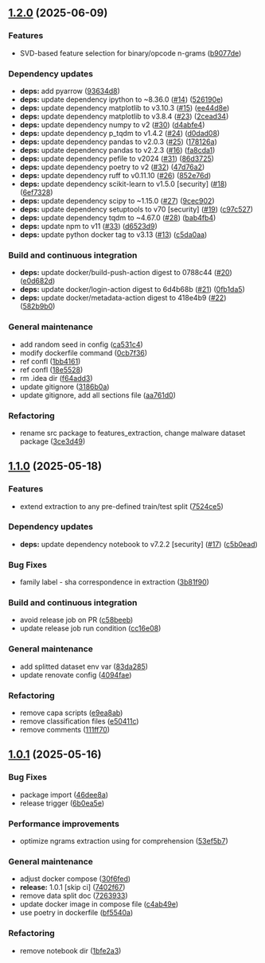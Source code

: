 ## [1.2.0](https://github.com/Malware-Concept-Drift-Detection/dts-features-extraction/compare/1.1.0...1.2.0) (2025-06-09)

### Features

* SVD-based feature selection for binary/opcode n-grams ([b9077de](https://github.com/Malware-Concept-Drift-Detection/dts-features-extraction/commit/b9077dee79480cb237faf2ec4ff719d53b0b61bc))

### Dependency updates

* **deps:** add pyarrow ([93634d8](https://github.com/Malware-Concept-Drift-Detection/dts-features-extraction/commit/93634d8b943c159db53ecb6c8d1c8619fbdfde85))
* **deps:** update dependency ipython to ~8.36.0 ([#14](https://github.com/Malware-Concept-Drift-Detection/dts-features-extraction/issues/14)) ([526190e](https://github.com/Malware-Concept-Drift-Detection/dts-features-extraction/commit/526190e2593bd8a40f56ba48974e107eba1beb35))
* **deps:** update dependency matplotlib to v3.10.3 ([#15](https://github.com/Malware-Concept-Drift-Detection/dts-features-extraction/issues/15)) ([ee44d8e](https://github.com/Malware-Concept-Drift-Detection/dts-features-extraction/commit/ee44d8ed5a3bc6e8f992d100957c6554fde7bd34))
* **deps:** update dependency matplotlib to v3.8.4 ([#23](https://github.com/Malware-Concept-Drift-Detection/dts-features-extraction/issues/23)) ([2cead34](https://github.com/Malware-Concept-Drift-Detection/dts-features-extraction/commit/2cead347d54d3789b51c09e66b57c8671c416b41))
* **deps:** update dependency numpy to v2 ([#30](https://github.com/Malware-Concept-Drift-Detection/dts-features-extraction/issues/30)) ([d4abfe4](https://github.com/Malware-Concept-Drift-Detection/dts-features-extraction/commit/d4abfe46716f20ca02410879fcde004d0201c21a))
* **deps:** update dependency p_tqdm to v1.4.2 ([#24](https://github.com/Malware-Concept-Drift-Detection/dts-features-extraction/issues/24)) ([d0dad08](https://github.com/Malware-Concept-Drift-Detection/dts-features-extraction/commit/d0dad08d4207df4abd4187f684ddb7ee8459bc0d))
* **deps:** update dependency pandas to v2.0.3 ([#25](https://github.com/Malware-Concept-Drift-Detection/dts-features-extraction/issues/25)) ([178126a](https://github.com/Malware-Concept-Drift-Detection/dts-features-extraction/commit/178126a725e7616b634fd7002bdf49dd6e0768e4))
* **deps:** update dependency pandas to v2.2.3 ([#16](https://github.com/Malware-Concept-Drift-Detection/dts-features-extraction/issues/16)) ([fa8cda1](https://github.com/Malware-Concept-Drift-Detection/dts-features-extraction/commit/fa8cda155610411fc5be73d92d6ada65d0a941af))
* **deps:** update dependency pefile to v2024 ([#31](https://github.com/Malware-Concept-Drift-Detection/dts-features-extraction/issues/31)) ([86d3725](https://github.com/Malware-Concept-Drift-Detection/dts-features-extraction/commit/86d3725130a63c10ab2a58a45ebd8458f15bdfc1))
* **deps:** update dependency poetry to v2 ([#32](https://github.com/Malware-Concept-Drift-Detection/dts-features-extraction/issues/32)) ([47d76a2](https://github.com/Malware-Concept-Drift-Detection/dts-features-extraction/commit/47d76a275e241801e1de3c23322af79b2c24578f))
* **deps:** update dependency ruff to v0.11.10 ([#26](https://github.com/Malware-Concept-Drift-Detection/dts-features-extraction/issues/26)) ([852e76d](https://github.com/Malware-Concept-Drift-Detection/dts-features-extraction/commit/852e76df479337ca80a03f06051c56e7adbafd38))
* **deps:** update dependency scikit-learn to v1.5.0 [security] ([#18](https://github.com/Malware-Concept-Drift-Detection/dts-features-extraction/issues/18)) ([6ef7328](https://github.com/Malware-Concept-Drift-Detection/dts-features-extraction/commit/6ef73287200623e19a8119061f05e4bf17f84e8c))
* **deps:** update dependency scipy to ~1.15.0 ([#27](https://github.com/Malware-Concept-Drift-Detection/dts-features-extraction/issues/27)) ([9cec902](https://github.com/Malware-Concept-Drift-Detection/dts-features-extraction/commit/9cec90288d5e0abe1835b6e81da5723b1501ddf3))
* **deps:** update dependency setuptools to v70 [security] ([#19](https://github.com/Malware-Concept-Drift-Detection/dts-features-extraction/issues/19)) ([c97c527](https://github.com/Malware-Concept-Drift-Detection/dts-features-extraction/commit/c97c5277d911d63a0958240a9f647a386599c746))
* **deps:** update dependency tqdm to ~4.67.0 ([#28](https://github.com/Malware-Concept-Drift-Detection/dts-features-extraction/issues/28)) ([bab4fb4](https://github.com/Malware-Concept-Drift-Detection/dts-features-extraction/commit/bab4fb460850830b61b819644e8431d78912734c))
* **deps:** update npm to v11 ([#33](https://github.com/Malware-Concept-Drift-Detection/dts-features-extraction/issues/33)) ([d6523d9](https://github.com/Malware-Concept-Drift-Detection/dts-features-extraction/commit/d6523d908f7fe04099d5131a92185bbb6ba8bf53))
* **deps:** update python docker tag to v3.13 ([#13](https://github.com/Malware-Concept-Drift-Detection/dts-features-extraction/issues/13)) ([c5da0aa](https://github.com/Malware-Concept-Drift-Detection/dts-features-extraction/commit/c5da0aad34465ee73a9634497182349030c2e7c6))

### Build and continuous integration

* **deps:** update docker/build-push-action digest to 0788c44 ([#20](https://github.com/Malware-Concept-Drift-Detection/dts-features-extraction/issues/20)) ([e0d682d](https://github.com/Malware-Concept-Drift-Detection/dts-features-extraction/commit/e0d682d709f089a88f6e4cfdf7c66f92d14f1f6e))
* **deps:** update docker/login-action digest to 6d4b68b ([#21](https://github.com/Malware-Concept-Drift-Detection/dts-features-extraction/issues/21)) ([0fb1da5](https://github.com/Malware-Concept-Drift-Detection/dts-features-extraction/commit/0fb1da518ea40a1d169e74e322d93f557febe3e2))
* **deps:** update docker/metadata-action digest to 418e4b9 ([#22](https://github.com/Malware-Concept-Drift-Detection/dts-features-extraction/issues/22)) ([582b9b0](https://github.com/Malware-Concept-Drift-Detection/dts-features-extraction/commit/582b9b03165de9b82b1de576b5fa1bb244379eec))

### General maintenance

* add random seed in config ([ca531c4](https://github.com/Malware-Concept-Drift-Detection/dts-features-extraction/commit/ca531c44ffe78e9a15ca2aed94506b1d0c6abb99))
* modify dockerfile command ([0cb7f36](https://github.com/Malware-Concept-Drift-Detection/dts-features-extraction/commit/0cb7f36d48f6abf8f7a83eb562bca65465f5b4d5))
* ref confl ([1bb4161](https://github.com/Malware-Concept-Drift-Detection/dts-features-extraction/commit/1bb41616616e9bf10fad1a65006ed2cbf228e157))
* ref confl ([18e5528](https://github.com/Malware-Concept-Drift-Detection/dts-features-extraction/commit/18e55289195f0efb1e6d8954ef2451b3e2d14396))
* rm .idea dir ([f64add3](https://github.com/Malware-Concept-Drift-Detection/dts-features-extraction/commit/f64add3d1539c9ebfdd9be8404c19faa5c66ad59))
* update gitignore ([3186b0a](https://github.com/Malware-Concept-Drift-Detection/dts-features-extraction/commit/3186b0ac1b570e09535362a6473a28092088d4ea))
* update gitignore, add all sections file ([aa761d0](https://github.com/Malware-Concept-Drift-Detection/dts-features-extraction/commit/aa761d0a57d59f2f511d646b79b01d2ac155a4c0))

### Refactoring

* rename src package to features_extraction, change malware dataset package ([3ce3d49](https://github.com/Malware-Concept-Drift-Detection/dts-features-extraction/commit/3ce3d496929ce26c509d3bf0d366d75f55fd3742))

## [1.1.0](https://github.com/Malware-Concept-Drift-Detection/dts-features-extraction/compare/1.0.1...1.1.0) (2025-05-18)

### Features

* extend extraction to any pre-defined train/test split ([7524ce5](https://github.com/Malware-Concept-Drift-Detection/dts-features-extraction/commit/7524ce5ef6f1e970cd973034100855e0a636480a))

### Dependency updates

* **deps:** update dependency notebook to v7.2.2 [security] ([#17](https://github.com/Malware-Concept-Drift-Detection/dts-features-extraction/issues/17)) ([c5b0ead](https://github.com/Malware-Concept-Drift-Detection/dts-features-extraction/commit/c5b0ead4ce70ebf59fa4732e393d19ebfd5fa237))

### Bug Fixes

* family label - sha correspondence in extraction ([3b81f90](https://github.com/Malware-Concept-Drift-Detection/dts-features-extraction/commit/3b81f90d5bb973544aacb8c8f3ec5f2a3a7b7eca))

### Build and continuous integration

* avoid release job on PR ([c58beeb](https://github.com/Malware-Concept-Drift-Detection/dts-features-extraction/commit/c58beeb711c50af659932952e8cad6de119e1376))
* update release job run condition ([cc16e08](https://github.com/Malware-Concept-Drift-Detection/dts-features-extraction/commit/cc16e088ce85c8414fa33a26e6bc07d6f9f30527))

### General maintenance

* add splitted dataset env var ([83da285](https://github.com/Malware-Concept-Drift-Detection/dts-features-extraction/commit/83da285cc4064400fbf35aec0bed4008e9301523))
* update renovate config ([4094fae](https://github.com/Malware-Concept-Drift-Detection/dts-features-extraction/commit/4094fae49b5daa6a47934b0e701d508a8b49b2c5))

### Refactoring

* remove capa scripts ([e9ea8ab](https://github.com/Malware-Concept-Drift-Detection/dts-features-extraction/commit/e9ea8ab1614cf22e8d957ed07c3fc78456608696))
* remove classification files ([e50411c](https://github.com/Malware-Concept-Drift-Detection/dts-features-extraction/commit/e50411cf72f63866246ee407f83446e22be1ea01))
* remove comments ([111ff70](https://github.com/Malware-Concept-Drift-Detection/dts-features-extraction/commit/111ff705a5a76daf948deae90ce07133c0aece90))

## [1.0.1](https://github.com/Malware-Concept-Drift-Detection/dts-features-extraction/compare/1.0.0...1.0.1) (2025-05-16)

### Bug Fixes

* package import ([46dee8a](https://github.com/Malware-Concept-Drift-Detection/dts-features-extraction/commit/46dee8adc87b3ebe0df2bbe829e436e6cef0dab2))
* release trigger ([6b0ea5e](https://github.com/Malware-Concept-Drift-Detection/dts-features-extraction/commit/6b0ea5ea9c7f445c38b7a170104e51ed43bd03f1))

### Performance improvements

* optimize ngrams extraction using for comprehension ([53ef5b7](https://github.com/Malware-Concept-Drift-Detection/dts-features-extraction/commit/53ef5b7b570193bf580458eedd5aa63b9f2edea7))

### General maintenance

* adjust docker compose ([30f6fed](https://github.com/Malware-Concept-Drift-Detection/dts-features-extraction/commit/30f6fed80ce31591e59e426f9d71ad4b534193ca))
* **release:** 1.0.1 [skip ci] ([7402f67](https://github.com/Malware-Concept-Drift-Detection/dts-features-extraction/commit/7402f67b27db1f65ef6f33762a2ee6b847a10216))
* remove data split doc ([7263933](https://github.com/Malware-Concept-Drift-Detection/dts-features-extraction/commit/7263933333bd17933eec36ad1a0bb8ea5ec219d7))
* update docker image in compose file ([c4ab49e](https://github.com/Malware-Concept-Drift-Detection/dts-features-extraction/commit/c4ab49edfc2061579a62660cf1c10fd6e7b5de25))
* use poetry in dockerfile ([bf5540a](https://github.com/Malware-Concept-Drift-Detection/dts-features-extraction/commit/bf5540a81925615448a52f713d0922d9e493a4c8))

### Refactoring

* remove notebook dir ([1bfe2a3](https://github.com/Malware-Concept-Drift-Detection/dts-features-extraction/commit/1bfe2a3bb9c15653176315f25e0b1adc51ed7d67))
